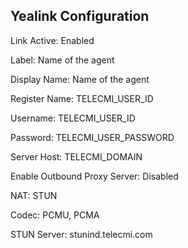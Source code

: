 ## Yealink Configuration

Link Active: Enabled

Label: Name of the agent

Display Name: Name of the agent

Register Name: TELECMI_USER_ID

Username: TELECMI_USER_ID

Password: TELECMI_USER_PASSWORD

Server Host: TELECMI_DOMAIN

Enable Outbound Proxy Server: Disabled

NAT: STUN

Codec: PCMU, PCMA

STUN Server: stunind.telecmi.com